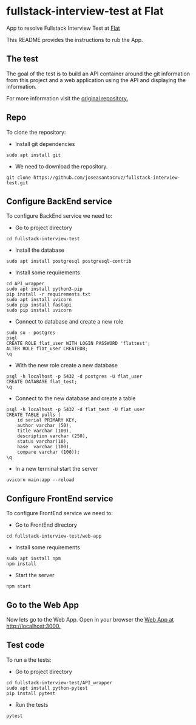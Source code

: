 # fullstack-interview-test at Flat
App to resolve Fullstack Interview Test at [Flat](https://flat.mx/)

This README provides the instructions to rub the App.

## The test
The goal of the test is to build an API container around the git information from this project and a web application using the API and displaying the information. 

For more information visit the [original repository.](https://github.com/FlatDigital/fullstack-interview-test)

## Repo
To clone the repository:
- Install git dependencies
```
sudo apt install git
```
- We need to download the repository.
```
git clone https://github.com/joseasantacruz/fullstack-interview-test.git
```

## Configure BackEnd service 
To configure BackEnd service we need to:
- Go to project directory
```
cd fullstack-interview-test
```
- Install the database
```
sudo apt install postgresql postgresql-contrib
```
- Install some requirements
```
cd API_wrapper
sudo apt install python3-pip
pip install -r requirements.txt
sudo apt install uvicorn
sudo pip install fastapi
sudo pip install uvicorn
```
- Connect to database and create a new role
```
sudo su - postgres
psql
CREATE ROLE flat_user WITH LOGIN PASSWORD 'flattest';
ALTER ROLE flat_user CREATEDB;
\q
```
- With the new role create a new database 
```
psql -h localhost -p 5432 -d postgres -U flat_user
CREATE DATABASE flat_test; 
\q
```
- Connect to the new database and create a table
```
psql -h localhost -p 5432 -d flat_test -U flat_user
CREATE TABLE pulls (
    id serial PRIMARY KEY,
    author varchar (50),
    title varchar (100),
    description varchar (250),
    status varchar(10),
    base  varchar (100),
    compare varchar (100));
\q
```
- In a new terminal start the server
```
uvicorn main:app --reload
```
## Configure FrontEnd service 
To configure FrontEnd service we need to:
- Go to FrontEnd directory
```
cd fullstack-interview-test/web-app
```
- Install some requirements
```
sudo apt install npm
npm install
```
- Start the server
```
npm start
```
## Go to the Web App
Now lets go to the Web App.
Open in your browser the [Web App at http://localhost:3000.](http://localhost:3000/)


## Test code
To run a the tests:
- Go to project directory
```
cd fullstack-interview-test/API_wrapper
sudo apt install python-pytest
pip install pytest
```
- Run the tests
```
pytest
```
